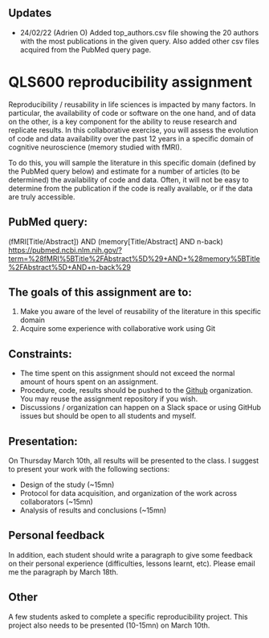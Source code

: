 ## Updates

- 24/02/22 (Adrien O) Added top_authors.csv file showing the 20 authors with the most publications in the given query. Also added other csv files acquired from the PubMed query page.

 
# QLS600 reproducibility assignment

Reproducibility / reusability in life sciences is impacted by many factors. In particular, the availability of code or software on the one hand, and of data on the other, is a key component for the ability to reuse research and replicate results. 
In this collaborative exercise, you will assess the evolution of code and data availability over the past 12 years in a specific domain of cognitive neuroscience (memory studied with fMRI).

To do this, you will sample the literature in this specific domain (defined by the PubMed query below) and estimate for a number of articles (to be determined) the availability of code and data. Often, it will not be easy to determine from the publication if the code is really available, or if the data are truly accessible.  

## PubMed query: 
(fMRI[Title/Abstract]) AND (memory[Title/Abstract] AND n-back)
https://pubmed.ncbi.nlm.nih.gov/?term=%28fMRI%5BTitle%2FAbstract%5D%29+AND+%28memory%5BTitle%2FAbstract%5D+AND+n-back%29

## The goals of this assignment are to:
1) Make you aware of the level of reusability of the literature in this specific domain
2) Acquire some experience with collaborative work using Git

## Constraints: 
- The time spent on this assignment should not exceed the normal amount of hours spent on an assignment.
- Procedure, code, results should be pushed to the [Github](https://github.com/QLS600/) organization. You may reuse the assignment repository if you wish. 
- Discussions / organization can happen on a Slack space or using GitHub issues but should be open to all students and myself.

## Presentation:
On Thursday March 10th, all results will be presented to the class. 
I suggest to present your work with the following sections:  

- Design of the study (~15mn) 
- Protocol for data acquisition, and organization of the work across collaborators (~15mn)
- Analysis of results and conclusions (~15mn)

## Personal feedback
In addition, each student should write a paragraph to give some feedback on their personal experience (difficulties, lessons learnt, etc). Please email me the paragraph by March 18th.

## Other
A few students asked to complete a specific reproducibility project. This project also needs to be presented (10-15mn) on March 10th.

